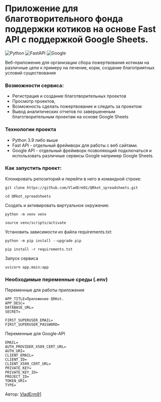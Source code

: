 # Приложение для благотворительного фонда поддержки котиков на основе Fast API c поддержкой Google Sheets.

![Python](https://img.shields.io/badge/python-3670A0?style=for-the-badge&logo=python&logoColor=ffdd54)
![FastAPI](https://img.shields.io/badge/FastAPI-005571?style=for-the-badge&logo=fastapi)
![Google](https://img.shields.io/badge/google-4285F4?style=for-the-badge&logo=google&logoColor=white)

Веб-приложение для организации сбора пожертвования котикам на различные цели к примеру на лечение, корм, создание благоприятных условий существования

### Возможности сервиса:
- Регистрация и создание благотворительных проектов
- Просмотр проектов, 
- Возможность сделать пожертвование и следить за проектом
- Вывод аналитических отчетов по завершененым благотворительным проектам на основе Google Sheets

### Технологии проекта
* Python 3.9 либо выше
* Fast API - отдельный фреймворк для работы с веб сайтами.
* Google API - отдельный фреймворк позволяющий подключаться и использовать различные сервисы Google например Google Sheets.

### Как запустить проект:
Клонировать репозиторий и перейти в него в командной строке:

```
git clone https://github.com/VladErm91/QRkot_spreadsheets.git

cd QRkot_spreadsheets
```

Cоздать и активировать виртуальное окружение:

```
python -m venv venv
```

```
source venv/scripts/activate
```

Установить зависимости из файла requirements.txt:

```
python -m pip install --upgrade pip
```

```
pip install -r requirements.txt
```

Запуск сервиса 

```
uvicorn app.main:app
```

### Необходимые переменные среды (.env)

Переменные для работы приложения
```
APP_TITLE=Приложение QRKot.
APP_DESC=
DATABASE_URL=
SECRET=

FIRST_SUPERUSER_EMAIL=
FIRST_SUPERUSER_PASSWORD=
```
Переменные для Google-API
```
EMAIL=
AUTH_PROVIDER_X509_CERT_URL=
AUTH_URI=
CLIENT_EMAIL=
CLIENT_ID=
CLIENT_X509_CERT_URL=
PRIVATE_KEY=
PRIVATE_KEY_ID=
PROJECT_ID=
TOKEN_URI=
TYPE=
```


Автор: [VladErm91](https://github.com/VladErm91)
